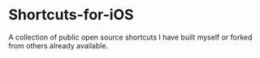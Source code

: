 # Shortcuts-for-iOS
A collection of public open source shortcuts I have built myself or forked from others already available.
